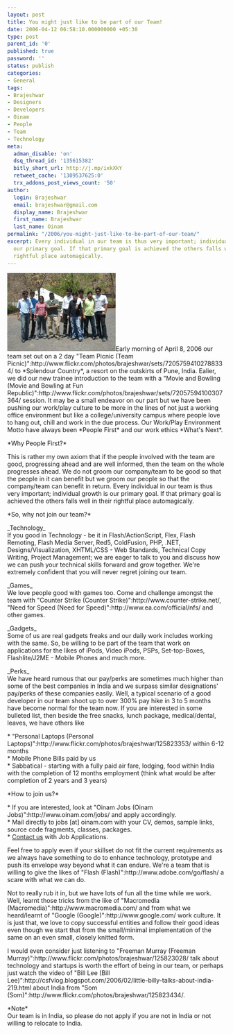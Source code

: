 ```yaml
---
layout: post
title: You might just like to be part of our Team!
date: 2006-04-12 06:58:10.000000000 +05:30
type: post
parent_id: '0'
published: true
password: ''
status: publish
categories:
- General
tags:
- Brajeshwar
- Designers
- Developers
- Oinam
- People
- Team
- Technology
meta:
  adman_disable: 'on'
  dsq_thread_id: '135615382'
  bitly_short_url: http://j.mp/ixkXkY
  retweet_cache: '1309537625:0'
  trx_addons_post_views_count: '50'
author:
  login: Brajeshwar
  email: brajeshwar@gmail.com
  display_name: Brajeshwar
  first_name: Brajeshwar
  last_name: Oinam
permalink: "/2006/you-might-just-like-to-be-part-of-our-team/"
excerpt: Every individual in our team is thus very important; individual growth is
  our primary goal. If that primary goal is achieved the others falls well in their
  rightful place automagically.
---
```

<p><a href="http://www.flickr.com/photos/brajeshwar/sets/72057594102788334/"><img src="/static/2006/04/splendorcountry.jpg" alt="Oinam Team" /></a>Early morning of April 8, 2006 our team set out on a 2 day "Team Picnic (Team Picnic)":http://www.flickr.com/photos/brajeshwar/sets/72057594102788334/ to *Splendour Country*, a resort on the outskirts of Pune, India. Ealier, we did our new trainee introduction to the team with a "Movie and Bowling (Movie and Bowling at Fun Republic)":http://www.flickr.com/photos/brajeshwar/sets/72057594100307364/ session. It may be a small endeavor on our part but we have been pushing our work/play culture to be more in the lines of not just a working office environment but like a college/university campus where people love to hang out, chill and work in the due process. Our Work/Play Environment Motto have always been *People First* and our work ethics *What's Next*.</p>
<p>*Why People First?*</p>
<p>This is rather my own axiom that if the people involved with the team are good, progressing ahead and are well informed, then the team on the whole progresses ahead. We do not groom our company/team to be good so that the people in it can benefit but we groom our people so that the company/team can benefit in return. Every individual in our team is thus very important; individual growth is our primary goal. If that primary goal is achieved the others falls well in their rightful place automagically.</p>
<p>*So, why not join our team?*</p>
<p>_Technology_<br />
If you good in Technology - be it in Flash/ActionScript, Flex, Flash Remoting, Flash Media Server, Red5, ColdFusion, PHP, .NET, Designs/Visualization, XHTML/CSS - Web Standards, Technical Copy Writing, Project Management; we are eager to talk to you and discuss how we can push your technical skills forward and grow together. We're extremely confident that you will never regret joining our team.</p>
<p>_Games_<br />
We love people good with games too. Come and challenge amongst the team with "Counter Strike (Counter Strike)":http://www.counter-strike.net/, "Need for Speed (Need for Speed)":http://www.ea.com/official/nfs/ and other games.</p>
<p>_Gadgets_<br />
Some of us are real gadgets freaks and our daily work includes working with the same. So, be willing to be part of the team that work on applications for the likes of iPods, Video iPods, PSPs, Set-top-Boxes, Flashlite/J2ME - Mobile Phones and much more.</p>
<p>_Perks_<br />
We have heard rumous that our pay/perks are sometimes much higher than some of the best companies in India and we surpass similar designations' pay/perks of these companies easily. Well, a typical scenario of a good developer in our team shoot up to over 300% pay hike in 3 to 5 months have become normal for the team now. If you are interested in some bulleted list, then beside the free snacks, lunch package, medical/dental, leaves, we have others like</p>
<p>* "Personal Laptops (Personal Laptops)":http://www.flickr.com/photos/brajeshwar/125823353/ within 6-12 months<br />
* Mobile Phone Bills paid by us<br />
* Sabbatical - starting with a fully paid air fare, lodging, food within India with the completion of 12 months employment (think what would be after completion of 2 years and 3 years)</p>
<p>*How to join us?*</p>
<p>* If you are interested, look at "Oinam Jobs (Oinam Jobs)":http://www.oinam.com/jobs/ and apply accordingly.<br />
* Mail directly to jobs [at] oinam.com with your CV, demos, sample links, source code fragments, classes, packages.<br />
* <a href="/contact/">Contact us</a> with Job Applications.</p>
<p>Feel free to apply even if your skillset do not fit the current requirements as we always have something to do to enhance technology, prototype and push its envelope way beyond what it can endure. We're a team that is willing to give the likes of "Flash (Flash)":http://www.adobe.com/go/flash/ a scare with what we can do.</p>
<p>Not to really rub it in, but we have lots of fun all the time while we work. Well, learnt those tricks from the like of "Macromedia (Macromedia)":http://www.macromedia.com/ and from what we heard/learnt of "Google (Google)":http://www.google.com/ work culture. It is just that, we love to copy successful entities and follow their good ideas even though we start that from the small/minimal implementation of the same on an even small, closely knitted form.</p>
<p>I would even consider just listening to "Freeman Murray (Freeman Murray)":http://www.flickr.com/photos/brajeshwar/125823028/ talk about technology and startups is worth the effort of being in our team, or perhaps just watch the video of "Bill Lee (Bill Lee)":http://csfvlog.blogspot.com/2006/02/little-billy-talks-about-india-219.html about India from "Som (Som)":http://www.flickr.com/photos/brajeshwar/125823434/.</p>
<p>*Note*<br />
Our team is in India, so please do not apply if you are not in India or not willing to relocate to India.</p>
